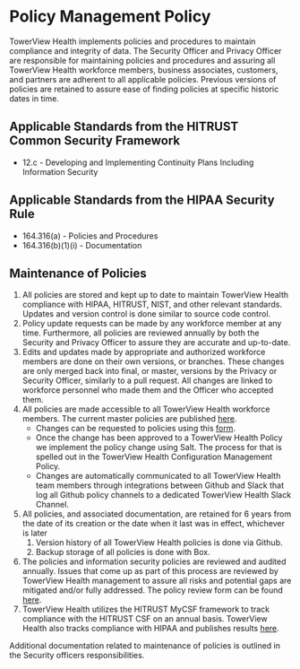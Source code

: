# Policy Management Policy

TowerView Health implements policies and procedures to maintain compliance and integrity of data. The Security Officer and Privacy Officer are responsible for maintaining policies and procedures and assuring all TowerView Health workforce members, business associates, customers, and partners are adherent to all applicable policies. Previous versions of policies are retained to assure ease of finding policies at specific historic dates in time.

## Applicable Standards from the HITRUST Common Security Framework

* 12.c - Developing and Implementing Continuity Plans Including Information Security

## Applicable Standards from the HIPAA Security Rule

* 164.316(a) - Policies and Procedures
* 164.316(b)(1)(i) - Documentation

## Maintenance of Policies

1. All policies are stored and kept up to date to maintain TowerView Health compliance with HIPAA, HITRUST, NIST, and other relevant standards. Updates and version control is done similar to source code control.
2. Policy update requests can be made by any workforce member at any time. Furthermore, all policies are reviewed annually by both the Security and Privacy Officer to assure they are accurate and up-to-date.
3. Edits and updates made by appropriate and authorized workforce members are done on their own versions, or branches. These changes are only merged back into final, or master, versions by the Privacy or Security Officer, similarly to a pull request. All changes are linked to workforce personnel who made them and the Officer who accepted them.
4. All policies are made accessible to all TowerView Health workforce members. The current master policies are published [here](https://towerviewhealth.com/policy/).
	* Changes can be requested to policies using this [form](https://docs.google.com/a/towerviewhealth.com/forms/d/1sJ_8DcbbW8i2i85pqXU7JrjHLFYBhFj_TP5uAG4QFZE/viewform).
	* Once the change has been approved to a TowerView Health Policy we implement the policy change using Salt. The process for that is spelled out in the TowerView Health Configuration Management Policy.
	* Changes are automatically communicated to all TowerView Health team members through integrations between Github and Slack that log all Github policy channels to a dedicated TowerView Health Slack Channel.
5. All policies, and associated documentation, are retained for 6 years from the date of its creation or the date when it last was in effect, whichever is later
	1. Version history of all TowerView Health policies is done via Github.
	2. Backup storage of all policies is done with Box.
6. The policies and information security policies are reviewed and audited annually. Issues that come up as part of this process are reviewed by TowerView Health management to assure all risks and potential gaps are mitigated and/or fully addressed. The policy review form can be found [here](https://docs.google.com/a/towerviewhealth.com/forms/d/1kuyIYA-Z-tmRdfMwrVMl59BujIy9y1dyjMSd8_Wy760/viewform).
7. TowerView Health utilizes the HITRUST MyCSF framework to track compliance with the HITRUST CSF on an annual basis. TowerView Health also tracks compliance with HIPAA and publishes results [here](https://towerviewhealth.com/hipaa/).

Additional documentation related to maintenance of policies is outlined in the Security officers responsibilities.
